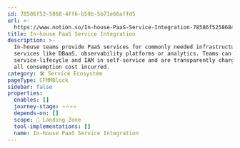 ```yaml
---
id: 78586f52-5868-4ff6-b59b-5b71e66affd5
url: >-
  https://www.notion.so/In-house-PaaS-Service-Integration-78586f5258684ff6b59b5b71e66affd5
title: In-house PaaS Service Integration
description: >-
  In-house teams provide PaaS services for commonly needed infrastructure
  services like DBaaS, observability platforms or analytics. Teams can manage
  service-lifecycle and IAM in self-service and are transparently charged for
  all consumption cost incurred.
category: 🛠 Service Ecosystem
pageType: CFMMBlock
sidebar: false
properties:
  enables: []
  journey-stage: ⭐️⭐️⭐️⭐️
  depends-on: []
  scope: 🛬 Landing Zone
  tool-implementations: []
  name: In-house PaaS Service Integration
---
```


